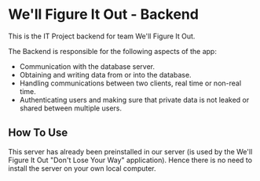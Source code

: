# We'll Figure It Out - Backend

This is the IT Project backend for team We'll Figure It Out.

The Backend is responsible for the following aspects of the app:

- Communication with the database server.
- Obtaining and writing data from or into the database.
- Handling communications between two clients, real time or non-real time.
- Authenticating users and making sure that private data is not leaked or shared between multiple users.

## How To Use

This server has already been preinstalled in our server (is used by the
We'll Figure It Out "Don't Lose Your Way" application). Hence there is no
need to install the server on your own local computer.